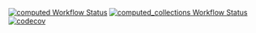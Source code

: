 [![computed Workflow Status](https://github.com/mstniy/computed.dart/actions/workflows/tests_computed.yml/badge.svg)](https://github.com/mstniy/computed.dart/actions?query=branch%3Amaster+workflow%3Acomputed)
[![computed_collections Workflow Status](https://github.com/mstniy/computed.dart/actions/workflows/tests_cc.yml/badge.svg)](https://github.com/mstniy/computed.dart/actions?query=branch%3Amaster+workflow%3Acomputed_collections)
[![codecov](https://codecov.io/github/mstniy/computed.dart/graph/badge.svg?token=VVG1YCC1FL)](https://codecov.io/github/mstniy/computed.dart)
